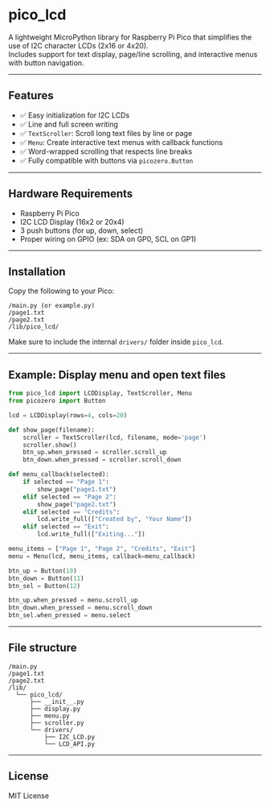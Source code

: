 # pico_lcd

A lightweight MicroPython library for Raspberry Pi Pico that simplifies the use of I2C character LCDs (2x16 or 4x20).  
Includes support for text display, page/line scrolling, and interactive menus with button navigation.

---

## Features

- ✅ Easy initialization for I2C LCDs
- ✅ Line and full screen writing
- ✅ `TextScroller`: Scroll long text files by line or page
- ✅ `Menu`: Create interactive text menus with callback functions
- ✅ Word-wrapped scrolling that respects line breaks
- ✅ Fully compatible with buttons via `picozero.Button`

---

## Hardware Requirements

- Raspberry Pi Pico
- I2C LCD Display (16x2 or 20x4)
- 3 push buttons (for up, down, select)
- Proper wiring on GPIO (ex: SDA on GP0, SCL on GP1)

---

## Installation

Copy the following to your Pico:

```
/main.py (or example.py)
/page1.txt
/page2.txt
/lib/pico_lcd/
```

Make sure to include the internal `drivers/` folder inside `pico_lcd`.

---

## Example: Display menu and open text files

```python
from pico_lcd import LCDDisplay, TextScroller, Menu
from picozero import Button

lcd = LCDDisplay(rows=4, cols=20)

def show_page(filename):
    scroller = TextScroller(lcd, filename, mode='page')
    scroller.show()
    btn_up.when_pressed = scroller.scroll_up
    btn_down.when_pressed = scroller.scroll_down

def menu_callback(selected):
    if selected == "Page 1":
        show_page("page1.txt")
    elif selected == "Page 2":
        show_page("page2.txt")
    elif selected == "Credits":
        lcd.write_full(["Created by", "Your Name"])
    elif selected == "Exit":
        lcd.write_full(["Exiting..."])

menu_items = ["Page 1", "Page 2", "Credits", "Exit"]
menu = Menu(lcd, menu_items, callback=menu_callback)

btn_up = Button(10)
btn_down = Button(11)
btn_sel = Button(12)

btn_up.when_pressed = menu.scroll_up
btn_down.when_pressed = menu.scroll_down
btn_sel.when_pressed = menu.select
```

---

## File structure

```
/main.py
/page1.txt
/page2.txt
/lib/
  └── pico_lcd/
      ├── __init__.py
      ├── display.py
      ├── menu.py
      ├── scroller.py
      └── drivers/
          ├── I2C_LCD.py
          └── LCD_API.py
```

---

## License

MIT License
